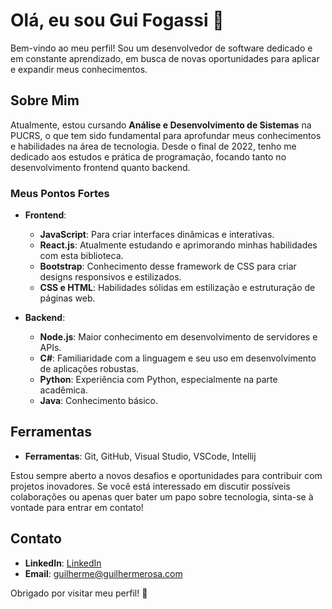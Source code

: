 # Olá, eu sou Gui Fogassi 👋

Bem-vindo ao meu perfil! Sou um desenvolvedor de software dedicado e em constante aprendizado, em busca de novas oportunidades para aplicar e expandir meus conhecimentos.

## Sobre Mim

Atualmente, estou cursando **Análise e Desenvolvimento de Sistemas** na PUCRS, o que tem sido fundamental para aprofundar meus conhecimentos e habilidades na área de tecnologia. Desde o final de 2022, tenho me dedicado aos estudos e prática de programação, focando tanto no desenvolvimento frontend quanto backend.

### Meus Pontos Fortes

- **Frontend**:
  - **JavaScript**: Para criar interfaces dinâmicas e interativas.
  - **React.js**: Atualmente estudando e aprimorando minhas habilidades com esta biblioteca.
  - **Bootstrap**: Conhecimento desse framework de CSS para criar designs responsivos e estilizados.
  - **CSS e HTML**: Habilidades sólidas em estilização e estruturação de páginas web.

- **Backend**:
  - **Node.js**: Maior conhecimento em desenvolvimento de servidores e APIs.
  - **C#**: Familiaridade com a linguagem e seu uso em desenvolvimento de aplicações robustas.
  - **Python**: Experiência com Python, especialmente na parte acadêmica.
  - **Java**: Conhecimento básico.

## Ferramentas
- **Ferramentas**: Git, GitHub, Visual Studio, VSCode, Intellij

Estou sempre aberto a novos desafios e oportunidades para contribuir com projetos inovadores. Se você está interessado em discutir possíveis colaborações ou apenas quer bater um papo sobre tecnologia, sinta-se à vontade para entrar em contato!

## Contato

- **LinkedIn**: [LinkedIn](https://www.linkedin.com/in/guilherme-fogassi/)
- **Email**: [guilherme@guilhermerosa.com](mailto:guilherme@guilhermerosa.com)

Obrigado por visitar meu perfil! 🚀
